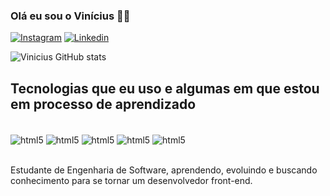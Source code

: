 ### Olá eu sou o Vinícius 🙋‍♂️


[![Instagram](https://img.shields.io/badge/Instagram-E4405F?style=for-the-badge&logo=instagram&logoColor=white)](https://www.instagram.com/?next=%2F)
[![Linkedin](https://img.shields.io/badge/LinkedIn-0077B5?style=for-the-badge&logo=linkedin&logoColor=white)](https://www.linkedin.com/in/vinicius-lima-b7b96932b/)

![Vinicius GitHub stats](https://github-readme-stats.vercel.app/api?username=Vinicius-06&show_icons=true&theme=onedark)

## Tecnologias que eu uso e algumas em que estou em processo de aprendizado

<div style="display: inline_block"></br>
   <img align="center" alt="html5" src="https://img.shields.io/badge/HTML5-E34F26?style=for-the-badge&logo=html5&logoColor=white">
   <img align="center" alt="html5" src="https://img.shields.io/badge/CSS3-1572B6?style=for-the-badge&logo=css3&logoColor=white">
   <img align="center" alt="html5" src="https://img.shields.io/badge/JavaScript-F7DF1E?style=for-the-badge&logo=javascript&logoColor=black">
   <img align="center" alt="html5" src="https://img.shields.io/badge/Angular-DD0031?style=for-the-badge&logo=angular&logoColor=white">
   <img align="center" alt="html5" src="https://img.shields.io/badge/React-20232A?style=for-the-badge&logo=react&logoColor=61DAFB">
</div></br>

Estudante de Engenharia de Software, aprendendo, evoluindo e buscando conhecimento para se tornar um desenvolvedor front-end.
